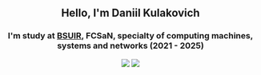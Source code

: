 <div align="center">
    <h2> Hello, I'm Daniil Kulakovich </h2>
    <h3> I'm study at <a href="https://www.bsuir.by">BSUIR</a>, FCSaN, specialty of computing machines, systems and networks (2021 - 2025) </h3>
</div>
<div>
    <p align="center">
        <img src="https://github-readme-stats.vercel.app/api/top-langs/?username=DanikKul&layout=compact&theme=onedark&langs_count=6&hide_border=true)">
        <img src="https://github-readme-stats.vercel.app/api?   username=DanikKul&theme=onedark&include_all_commits=true&count_private=true&show_icons=true&hide_title=true&hide_rank=true&hide_border=true">
    </p>
</div>
